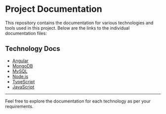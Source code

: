 # Project Documentation

This repository contains the documentation for various technologies and tools used in this project. Below are the links to the individual documentation files:

## Technology Docs

- [Angular](Angular.md)  
- [MongoDB](MongoDB.md)  
- [MySQL](Mysql.md)  
- [Node.js](Node-Js.md)  
- [TypeScript](TypeScript.md)  
- [JavaScript](JavaScript.md)  

---

Feel free to explore the documentation for each technology as per your requirements.

